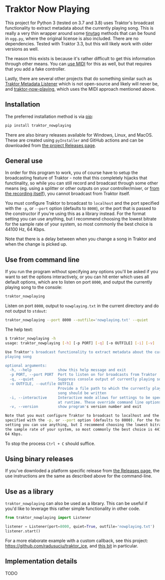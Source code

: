 # Traktor Now Playing

This project for Python 3 (tested on 3.7 and 3.8) uses Traktor's broadcast functionality to extract metadata about the currently playing song. This is really a very thin wrapper around some [tinytag](https://github.com/devsnd/tinytag) methods that can be found in `ogg.py`, where the original license is also included. There are no dependencies. Tested with Traktor 3.3, but this will likely work with older versions as well.

The reason this exists is because it's rather difficult to get this information through other means. You can [use MIDI](https://github.com/Sonnenstrahl/traktor-now-playing) for this as well, but that requires that you add a fake controller.

Lastly, there are several other projects that do something similar such as [Traktor Metadata Listener](https://www.disconova.com/utu/traktor-metadata/) which is not open-source and likely will never be, and [traktor-now-playing](https://github.com/Sonnenstrahl/traktor-now-playing), which uses the MIDI approach mentioned above.

## Installation

The preferred installation method is via [pip](https://pip.pypa.io/en/stable/):

```bash
pip install traktor_nowplaying
```

There are also binary releases available for Windows, Linux, and MacOS. These are created using `pyInstaller` and GitHub actions and can be downloaded from [the project Releases page](https://github.com/radusuciu/traktor_nowplaying/releases).

## General use

In order for this program to work, you of course have to setup the broadcasting feature of Traktor - note that this completely hijacks that functinality, so while you can still record and broadcast through some other means (eg. using a splitter or other outputs on your controller/mixer, or [from the recording itself](https://radusuciu.com/posts/broadcasting-from-traktor-an-alternative-to-the-built-in-broadcasting-function/)), you cannot broadcast from Traktor itself.

You must configure Traktor to broadcast to `localhost` and the port specified with the `-p`, or `--port` option (defaults to `8000`), or the port that is passed to the constructor if you're using this as a library instead. For the format setting you can use anything, but I recommend choosing the lowest bitrate for the sample rate of your system, so most commonly the best choice is 44100 Hz, 64 Kbps.

Note that there is a delay between when you change a song in Traktor and when the change is picked up.

## Use from command line

If you run the program without specifying any options you'll be asked if you want to set the options interactively, or you can hit enter which uses all default options, which are to listen on port `8000`, and output the currently playing song to the console:
```bash
traktor_nowplaying
```

Listen on port `8000`, output to `nowplaying.txt` in the current directory and do not output to `stdout`:
```bash
traktor_nowplaying --port 8000 --outfile='nowplaying.txt' --quiet
```

The help text:
```bash
$ traktor_nowplaying -h
usage: traktor_nowplaying [-h] [-p PORT] [-q] [-o OUTFILE] [-i] [-v]

Use Traktor's broadcast functionality to extract metadata about the currently
playing song

optional arguments:
  -h, --help            show this help message and exit
  -p PORT, --port PORT  Port to listen on for broadcasts from Traktor
  -q, --quiet           Suppress console output of currently playing song
  -o OUTFILE, --outfile OUTFILE
                        Provide a file path to which the currently playing
                        song should be written
  -i, --interactive     Interactive mode allows for settings to be specified
                        at runtime. These override command line options.
  -v, --version         show program's version number and exit

Note that you must configure Traktor to broadcast to localhost and the port
specified with the -p, or --port option (defaults to 8000). For the format
setting you can use anything, but I recommend choosing the lowest bitrate for
the sample rate of your system, so most commonly the best choice is 44100 Hz,
64 Kbps.
```

To stop the process `Ctrl + C` should suffice.

## Using binary releases

If you've downloded a platform specific release from [the Releases page](https://github.com/radusuciu/traktor_nowplaying/releases), the use instructions are the same as described above for the command-line.

## Use as a library

`traktor_nowplaying` can also be used as a library. This can be useful if you'd like to leverage this rather simple functionality in other code.

```python
from traktor_nowplaying import Listener

listener = Listener(port=8000, quiet=True, outfile='nowplaying.txt')
listener.start()
```

For a more elaborate example with a custom callback, see this project: https://github.com/radusuciu/traktor_ice, and [this bit](https://github.com/radusuciu/traktor_ice/blob/b0873cb5e36dbcb87a260900f44a2f1768d5d5c9/traktor_ice/core.py#L60-L74) in particular.


## Implementation details

TODO
